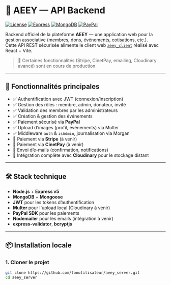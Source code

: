 # 🧠 AEEY — API Backend

[![License](https://img.shields.io/badge/license-ISC-blue.svg)](LICENSE)
[![Express](https://img.shields.io/badge/express-5.1.0-black?logo=express)](https://expressjs.com)
[![MongoDB](https://img.shields.io/badge/mongodb-Mongoose-47A248?logo=mongodb)](https://mongoosejs.com)
[![PayPal](https://img.shields.io/badge/paypal-sdk-003087?logo=paypal)](https://developer.paypal.com/docs/api/overview/)

Backend officiel de la plateforme **AEEY** — une application web pour la gestion associative (membres, dons, événements, cotisations, etc.).  
Cette API REST sécurisée alimente le client web [`aeey_client`](https://github.com/GBOKO-git/LAST_PROJECT) réalisé avec React + Vite.

> 🚧 Certaines fonctionnalités (Stripe, CinetPay, emailing, Cloudinary avancé) sont en cours de production.

---

## 🚀 Fonctionnalités principales

- ✅ Authentification avec JWT (connexion/inscription)
- ✅ Gestion des rôles : membre, admin, donateur, invité
- ✅ Validation des membres par les administrateurs
- ✅ Création & gestion des événements
- ✅ Paiement sécurisé via **PayPal**
- ✅ Upload d’images (profil, événements) via Multer
- ✅ Middleware `auth` & `isAdmin`, journalisation via Morgan
- 🚧 Paiement via **Stripe** (à venir)
- 🚧 Paiement via **CinetPay** (à venir)
- 🚧 Envoi d’e-mails (confirmation, notifications)
- 🚧 Intégration complète avec **Cloudinary** pour le stockage distant

---

## 🛠️ Stack technique

- **Node.js** + **Express v5**
- **MongoDB** + **Mongoose**
- **JWT** pour les tokens d’authentification
- **Multer** pour l'upload local (Cloudinary à venir)
- **PayPal SDK** pour les paiements
- **Nodemailer** pour les emails (intégration à venir)
- **express-validator**, **bcryptjs**

---

## 📦 Installation locale

### 1. Cloner le projet

```bash
git clone https://github.com/tonutilisateur/aeey_server.git
cd aeey_server
